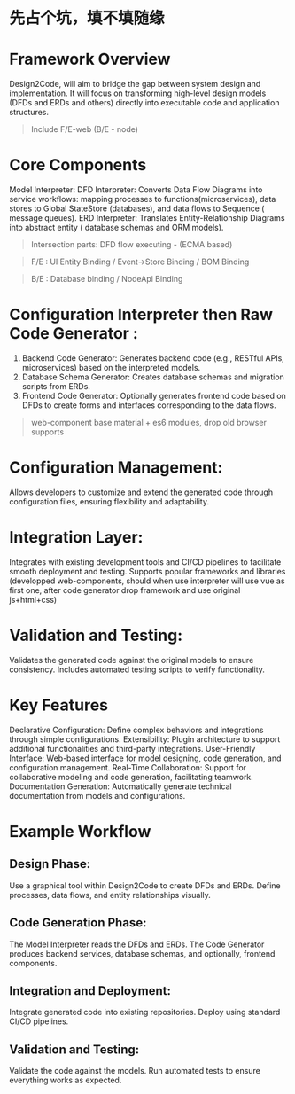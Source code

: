 # 先占个坑，填不填随缘

# Framework Overview
Design2Code, will aim to bridge the gap between system design and implementation. It will focus on transforming high-level design models (DFDs and ERDs and others) directly into executable code and application structures. 
> Include F/E-web (B/E - node)

# Core Components
Model Interpreter:
   DFD Interpreter: Converts Data Flow Diagrams into service workflows: mapping processes to functions(microservices), data stores to Global StateStore (databases), and data flows to Sequence ( message queues).
   ERD Interpreter: Translates Entity-Relationship Diagrams into abstract entity ( database schemas and ORM models).
   > Intersection parts: DFD flow executing - (ECMA based)

   > F/E :  UI Entity Binding / Event->Store Binding / BOM Binding

   > B/E :  Database binding / NodeApi Binding



# Configuration Interpreter then Raw Code Generator :

1. Backend Code Generator: Generates backend code (e.g., RESTful APIs, microservices) based on the interpreted models.
2. Database Schema Generator: Creates database schemas and migration scripts from ERDs.
3. Frontend Code Generator: Optionally generates frontend code based on DFDs to create forms and interfaces corresponding to the data flows.
  > web-component base material + es6 modules, drop old browser supports

# Configuration Management:

Allows developers to customize and extend the generated code through configuration files, ensuring flexibility and adaptability.


# Integration Layer:

Integrates with existing development tools and CI/CD pipelines to facilitate smooth deployment and testing.
Supports popular frameworks and libraries (developped web-components, should when use interpreter will use vue as first one, after code generator drop framework and use original js+html+css)

# Validation and Testing:

Validates the generated code against the original models to ensure consistency.
Includes automated testing scripts to verify functionality.

# Key Features
Declarative Configuration: Define complex behaviors and integrations through simple configurations.
Extensibility: Plugin architecture to support additional functionalities and third-party integrations.
User-Friendly Interface: Web-based interface for model designing, code generation, and configuration management.
Real-Time Collaboration: Support for collaborative modeling and code generation, facilitating teamwork.
Documentation Generation: Automatically generate technical documentation from models and configurations.


# Example Workflow
## Design Phase:

Use a graphical tool within Design2Code to create DFDs and ERDs.
Define processes, data flows, and entity relationships visually.


## Code Generation Phase:

The Model Interpreter reads the DFDs and ERDs.
The Code Generator produces backend services, database schemas, and optionally, frontend components.

## Integration and Deployment:

  Integrate generated code into existing repositories.
Deploy using standard CI/CD pipelines.

## Validation and Testing:

Validate the code against the models.
  Run automated tests to ensure everything works as expected.
